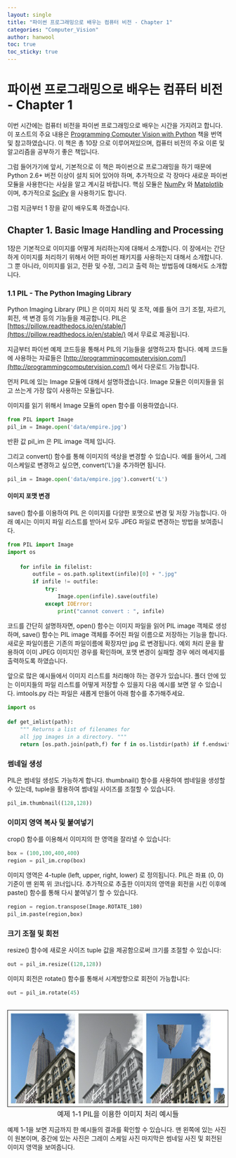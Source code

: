 ```yaml
---
layout: single
title: "파이썬 프로그래밍으로 배우는 컴퓨터 비전 - Chapter 1"
categories: "Computer_Vision"
author: hanwool
toc: true
toc_sticky: true
---
```


# 파이썬 프로그래밍으로 배우는 컴퓨터 비전 - Chapter 1

이번 시간에는 컴퓨터 비전을 파이썬 프로그래밍으로 배우는 시간을 가지려고 합니다.  이 포스트의 주요 내용은  [Programming Computer Vision with Python](http://programmingcomputervision.com/) 책을 번역 및 참고하였습니다. 이 책은 총 10장 으로 이루어져있으며, 컴퓨터 비전의 주요 이론 및 알고리즘을 공부하기 좋은 책입니다. 

그럼 들어가기에 앞서, 기본적으로 이 책은 파이썬으로 프로그래밍을 하기 때문에 Python 2.6+ 버전 이상이 설치 되어 있어야 하며, 추가적으로 각 장마다 새로운 파이썬 모듈을 사용한다는 사실을 알고 계시길 바랍니다. 핵심 모듈은 [NumPy](http://numpy.scipy.org/) 와 [Matplotlib](http://matplotlib.sourceforge.net/) 이며, 추가적으로 [SciPy](http://scipy.org/) 을 사용하기도 합니다.

그럼 지금부터 1 장을 같이 배우도록 하겠습니다.

## Chapter 1. Basic Image Handling and Processing

1장은 기본적으로 이미지를 어떻게 처리하는지에 대해서 소개합니다. 이 장에서는 간단하게 이미지를 처리하기 위해서 어떤 파이썬 패키지를 사용하는지 대해서 소개합니다. 그 뿐 아니라, 이미지를 읽고, 전환 및 수정, 그리고 출력 하는 방법등에 대해서도 소개합니다. 

### 1.1 PIL - The Python Imaging Library

Python Imaging Library (PIL) 은 이미지 처리 및 조작, 예를 들어 크기 조절, 자르기, 회전, 색 변경 등의 기능들을 제공합니다. PIL은 [https://pillow.readthedocs.io/en/stable/](https://pillow.readthedocs.io/en/stable/) 에서 무료로 제공됩니다.

지금부터 파이썬 예제 코드등을 통해서 PIL의 기능들을 설명하고자 합니다. 예제 코드들에 사용하는 자료들은 [http://programmingcomputervision.com/](http://programmingcomputervision.com/) 에서 다운로드 가능합니다.

먼저 PIL에 있는 Image 모듈에 대해서 설명하겠습니다. Image 모듈은 이미지들을 읽고 쓰는게 가장 많이 사용하는 모듈입니다. 

이미지를 읽기 위해서 Image 모듈의 open 함수를 이용하였습니다.

```python
from PIL import Image
pil_im = Image.open('data/empire.jpg')
```
반환 값 pil_im 은 PIL image 객체 입니다.

그리고 convert() 함수를 통해 이미지의 색상을 변경할 수 있습니다. 예를 들어서, 그레이스케일로 변경하고 싶으면, convert('L')을 추가하면 됩니다.

```python
pil_im = Image.open('data/empire.jpg').convert('L')
```

#### 이미지 포맷 변경

save() 함수를 이용하여 PIL 은 이미지를 다양한 포맷으로 변경 및 저장 가능합니다.  아래 예시는 이미지 파일 리스트를 받아서 모두 JPEG 파일로 변경하는 방법을 보여줍니다.

```python
from PIL import Image
import os

    for infile in filelist:
        outfile = os.path.splitext(infile)[0] + ".jpg"
        if infile != outfile:
            try:
                Image.open(infile).save(outfile)
            except IOError:
                print("cannot convert : ", infile)
```

코드를 간단히 설명하자면, open() 함수는 이미지 파일을 읽어 PIL image 객체로 생성하며, save() 함수는 PIL image 객체를 주어진 파일 이름으로 저장하는 기능을 합니다. 새로운 파일이름은 기존의 파일이름에 확장자만 jpg 로 변경됩니다. 예외 처리 문을 활용하여 이미 JPEG 이미지인 경우를 확인하며, 포맷 변경이 실패할 경우 에러 메세지를 출력하도록 하였습니다.


앞으로 많은 예시들에서 이미지 리스트를 처리해야 하는 경우가 있습니다.  폴더 안에 있는 이미지들의 파일 리스트를 어떻게 저장할 수 있을지 다음 예시를 보면 알 수 있습니다. imtools.py 라는 파일은 새롭게 만들어 아래 함수를 추가해주세요.

```python
import os

def get_imlist(path):
    """ Returns a list of filenames for
    all jpg images in a directory. """
    return [os.path.join(path,f) for f in os.listdir(path) if f.endswith('.jpg')]
```

### 썸네일 생성

PIL은 썸네일 생성도 가능하게 합니다. thumbnail() 함수를 사용하여 썸네일을 생성할 수 있는데, tuple을 활용하여 썸네일 사이즈를 조절할 수 있습니다.

```python
pil_im.thumbnail((128,128))
```

### 이미지 영역 복사 및 붙여넣기

crop() 함수를 이용해서 이미지의 한 영역을 잘라낼 수 있습니다:

```python
box = (100,100,400,400)
region = pil_im.crop(box)
```

이미지 영역은 4-tuple (left, upper, right, lower)  로 정의됩니다.  PIL은 좌표 (0, 0) 기준이 맨 왼쪽 위 코너입니다. 추가적으로 추출한 이미지의 영역을 회전을 시킨 이후에 paste() 함수를 통해 다시 붙여넣기 할 수 있습니다.

```python
region = region.transpose(Image.ROTATE_180)
pil_im.paste(region,box)
```

### 크기 조절 및 회전

resize() 함수에 새로운 사이즈 tuple 값을 제공함으로써 크기를 조절할 수 있습니다:

```python
out = pil_im.resize((128,128))
```

이미지 회전은 rotate() 함수를 통해서 시계방향으로 회전이 가능합니다:

```python
out = pil_im.rotate(45)
```

<br/>
<div align="center">
<img src="https://github.com/ComTalk/ComTalk.github.io/raw/master/assets/images/Computer_Vision/python_example_1_1.png" width="700">
<br/>
<font size="3"> 예제 1-1 PIL을 이용한 이미지 처리 예시들 </font>
</div>


예제 1-1을 보면 지금까지 한 예시들의 결과를 확인할 수 있습니다. 맨 왼쪽에 있는 사진이 원본이며, 중간에 있는 사진은 그레이 스케일 사진 마지막은 썸네일 사진 및 회전된 이미지 영역을 보여줍니다.